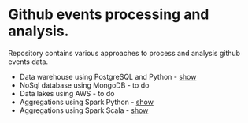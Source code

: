 # Github events processing and analysis.

Repository contains various approaches to process and analysis github events data.

* Data warehouse using PostgreSQL and Python - [show](postgres_dwh/README.md)
* NoSql database using MongoDB - to do
* Data lakes using AWS - to do
* Aggregations using Spark Python - [show](pyspark_agg/README.md)
* Aggregations using Spark Scala - [show](spark_scala_agg/README.md)
